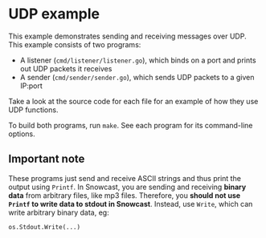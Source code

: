 # UDP example

This example demonstrates sending and receiving messages over UDP.
This example consists of two programs:
 - A listener (`cmd/listener/listener.go`), which binds on a port and
   prints out UDP packets it receives
 - A sender (`cmd/sender/sender.go`), which sends UDP packets to a
   given IP:port

Take a look at the source code for each file for an example of how they use UDP functions.  

To build both programs, run `make`.  See each program for its command-line options.  

## Important note

These programs just send and receive ASCII strings and thus print the
output using `Printf`.  In Snowcast, you are sending and receiving
**binary data** from arbitrary files, like mp3 files. Therefore, you
**should not use `Printf` to write data to stdout in Snowcast**.
Instead, use `Write`, which can write arbitrary binary data, eg:
```
os.Stdout.Write(...)
```
